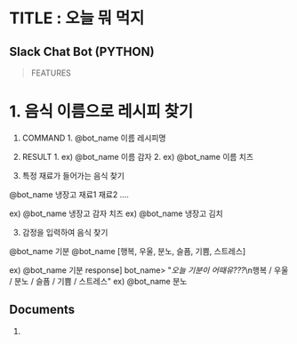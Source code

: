 TITLE : 오늘 뭐 먹지
===========
Slack Chat Bot (PYTHON)
-----------
>FEATURES

# 1. 음식 이름으로 레시피 찾기 

  1. COMMAND
    1. @bot_name 이름 레시피명
    
  2. RESULT
    1. ex) @bot_name 이름 감자
    2. ex) @bot_name 이름 치즈

2. 특정 재료가 들어가는 음식 찾기

@bot_name 냉장고 재료1 재료2 ....

ex) @bot_name 냉장고 감자 치즈
ex) @bot_name 냉장고 김치

3. 감정을 입력하여 음식 찾기

@bot_name 기분
@bot_name [행복, 우울, 분노, 슬픔, 기쁨, 스트레스]

ex) @bot_name 기분
response] bot_name> "*오늘 기분이 어때유???*\n행복 / 우울 / 분노 / 슬픔 / 기쁨 / 스트레스"
ex) @bot_name 분노

Documents
---------

1. 
